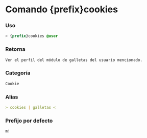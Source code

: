 # Comando {prefix}cookies

### Uso
```css
> {prefix}cookies @user
```

### Retorna
```md
Ver el perfil del módulo de galletas del usuario mencionado.
```

### Categoría
```md
Cookie
```

### Alias
```md
> cookies | galletas <
```

### Prefijo por defecto
```css
m!
```